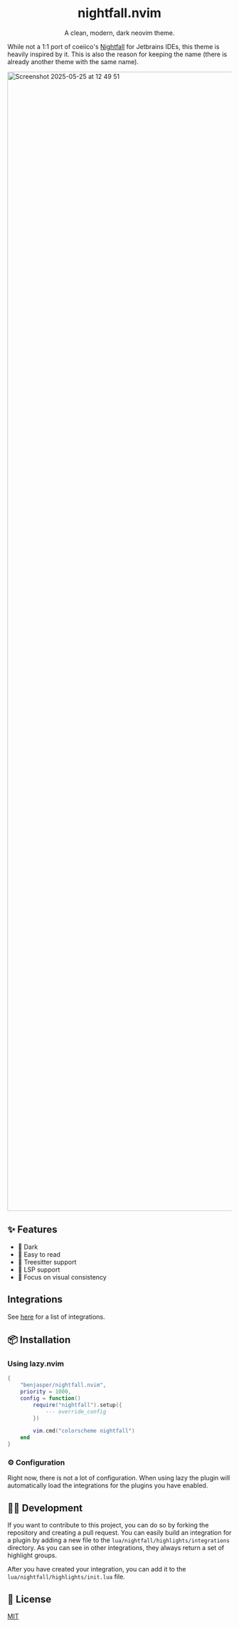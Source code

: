 <div align="center">

# nightfall.nvim

A clean, modern, dark neovim theme.

</div>

While not a 1:1 port of coeiico's [Nightfall](https://github.com/coeiico/jetbrains-nightfall-theme) for Jetbrains IDEs, this theme is heavily inspired by it. 
This is also the reason for keeping the name (there is already another theme with the same name).

<img width="2560" alt="Screenshot 2025-05-25 at 12 49 51" src="https://github.com/user-attachments/assets/bbfdd6bc-2581-4641-be1a-d5cafa06d54d" />

## ✨ Features
- 🌙 Dark
- 📖 Easy to read
- 🌳 Treesitter support
- 🧩 LSP support
- 👀 Focus on visual consistency

## Integrations
See [here](lua/nightfall/highlights/integrations/) for a list of integrations.

## 📦 Installation
### Using lazy.nvim
```lua
{
	"benjasper/nightfall.nvim",
	priority = 1000,
	config = function()
		require("nightfall").setup({
			--- override_config
		})

        vim.cmd("colorscheme nightfall")
	end
}
```

### ⚙️ Configuration
Right now, there is not a lot of configuration.
When using lazy the plugin will automatically load the integrations for the plugins you have enabled.

## 👷‍♂️ Development
If you want to contribute to this project, you can do so by forking the repository and creating a pull request.
You can easily build an integration for a plugin by adding a new file to the `lua/nightfall/highlights/integrations` directory.
As you can see in other integrations, they always return a set of highlight groups.

After you have created your integration, you can add it to the `lua/nightfall/highlights/init.lua` file.

## 📝 License
[MIT](LICENSE)


